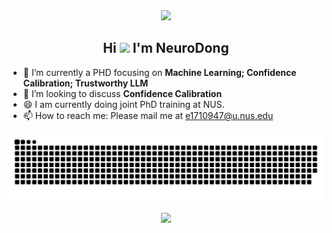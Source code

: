 <div id="header" align="center">
  <img src="https://media.giphy.com/media/WUlplcMpOCEmTGBtBW/giphy.gif" width="150">
</div>
<h2 align="center"> Hi <img src="https://media.giphy.com/media/hvRJCLFzcasrR4ia7z/giphy.gif" width="30px"/>  I'm NeuroDong </h2>

- 🔭 I’m currently a PHD focusing on **Machine Learning; Confidence Calibration; Trustworthy LLM**
- 👯 I’m looking to discuss **Confidence Calibration**
- 😄 I am currently doing joint PhD training at NUS.
- 📫 How to reach me: Please mail me at e1710947@u.nus.edu

![](https://raw.githubusercontent.com/shijian2001/shijian2001/output/github-contribution-grid-snake.svg)

<div align="center"> <img src="https://github-readme-stats.vercel.app/api?username=shijian2001&theme=default&show_icons=true&hide_border=true" /> </div>

<!--
**NeuroDong/NeuroDong** is a ✨ _special_ ✨ repository because its `README.md` (this file) appears on your GitHub profile.

Here are some ideas to get you started:

- 🔭 I’m currently working on ...
- 🌱 I’m currently learning ...
- 👯 I’m looking to collaborate on ...
- 🤔 I’m looking for help with ...
- 💬 Ask me about ...
- 📫 How to reach me: ...
- 😄 Pronouns: ...
- ⚡ Fun fact: ...
-->
